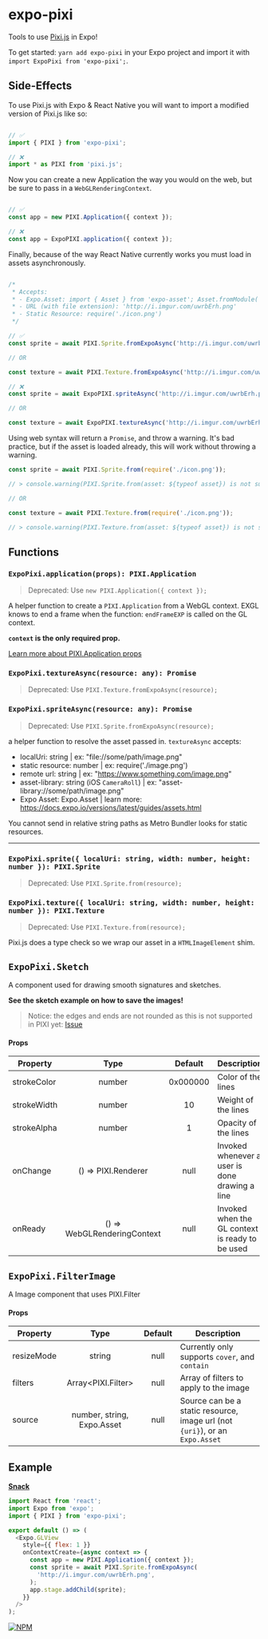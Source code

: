 # expo-pixi

Tools to use [Pixi.js](http://www.pixijs.com/) in Expo!

To get started: `yarn add expo-pixi` in your Expo project and import it with
`import ExpoPixi from 'expo-pixi';`.


## Side-Effects

To use Pixi.js with Expo & React Native you will want to import a modified version of Pixi.js like so:

```js

// ✅
import { PIXI } from 'expo-pixi';

// ❌
import * as PIXI from 'pixi.js';

```

Now you can create a new Application the way you would on the web, but be sure to pass in a `WebGLRenderingContext`.

```js

// ✅
const app = new PIXI.Application({ context });

// ❌
const app = ExpoPIXI.application({ context });

```

Finally, because of the way React Native currently works you must load in assets asynchronously.

```js

/*
 * Accepts: 
 * - Expo.Asset: import { Asset } from 'expo-asset'; Asset.fromModule( ... );
 * - URL (with file extension): 'http://i.imgur.com/uwrbErh.png'
 * - Static Resource: require('./icon.png')
 */

// ✅
const sprite = await PIXI.Sprite.fromExpoAsync('http://i.imgur.com/uwrbErh.png');

// OR 

const texture = await PIXI.Texture.fromExpoAsync('http://i.imgur.com/uwrbErh.png');

// ❌
const sprite = await ExpoPIXI.spriteAsync('http://i.imgur.com/uwrbErh.png');

// OR 

const texture = await ExpoPIXI.textureAsync('http://i.imgur.com/uwrbErh.png');
```

Using web syntax will return a `Promise`, and throw a warning. It's bad practice, but if the asset is loaded already, this will work without throwing a warning.

```js
const sprite = await PIXI.Sprite.from(require('./icon.png'));

// > console.warning(PIXI.Sprite.from(asset: ${typeof asset}) is not supported. Returning a Promise!);

// OR 

const texture = await PIXI.Texture.from(require('./icon.png'));

// > console.warning(PIXI.Texture.from(asset: ${typeof asset}) is not supported. Returning a Promise!);
```

## Functions

### `ExpoPixi.application(props): PIXI.Application`

> Deprecated: Use `new PIXI.Application({ context });`

A helper function to create a `PIXI.Application` from a WebGL context.
EXGL knows to end a frame when the function: `endFrameEXP` is called on the GL context.

**`context` is the only required prop.**

[Learn more about PIXI.Application props](http://pixijs.download/dev/docs/PIXI.Application.html)

### `ExpoPixi.textureAsync(resource: any): Promise`

> Deprecated: Use `PIXI.Texture.fromExpoAsync(resource);`

### `ExpoPixi.spriteAsync(resource: any): Promise`

> Deprecated: Use `PIXI.Sprite.fromExpoAsync(resource);`

a helper function to resolve the asset passed in.
`textureAsync` accepts:

* localUri: string | ex: "file://some/path/image.png"
* static resource: number | ex: require('./image.png')
* remote url: string | ex: "https://www.something.com/image.png"
* asset-library: string (iOS `CameraRoll`) | ex: "asset-library://some/path/image.png"
* Expo Asset: Expo.Asset | learn more: https://docs.expo.io/versions/latest/guides/assets.html

You cannot send in relative string paths as Metro Bundler looks for static resources.

---

### `ExpoPixi.sprite({ localUri: string, width: number, height: number }): PIXI.Sprite`

> Deprecated: Use `PIXI.Sprite.from(resource);`

### `ExpoPixi.texture({ localUri: string, width: number, height: number }): PIXI.Texture`

> Deprecated: Use `PIXI.Texture.from(resource);`

Pixi.js does a type check so we wrap our asset in a `HTMLImageElement` shim.

## `ExpoPixi.Sketch`

A component used for drawing smooth signatures and sketches.

**See the sketch example on how to save the images!**

> Notice: the edges and ends are not rounded as this is not supported in PIXI yet: [Issue](https://github.com/pixijs/pixi.js/issues/1637)

#### Props

| Property    |            Type             | Default  | Description                                     |
| ----------- | :-------------------------: | :------: | ----------------------------------------------- |
| strokeColor |           number            | 0x000000 | Color of the lines                              |
| strokeWidth |           number            |    10    | Weight of the lines                             |
| strokeAlpha |           number            |    1     | Opacity of the lines                            |
| onChange    |     () => PIXI.Renderer     |   null   | Invoked whenever a user is done drawing a line  |
| onReady     | () => WebGLRenderingContext |   null   | Invoked when the GL context is ready to be used |

## `ExpoPixi.FilterImage`

A Image component that uses PIXI.Filter

#### Props

| Property   |            Type            | Default | Description                                                                  |
| ---------- | :------------------------: | :-----: | ---------------------------------------------------------------------------- |
| resizeMode |           string           |  null   | Currently only supports `cover`, and `contain`                               |
| filters    |     Array<PIXI.Filter>     |  null   | Array of filters to apply to the image                                       |
| source     | number, string, Expo.Asset |  null   | Source can be a static resource, image url (not `{uri}`), or an `Expo.Asset` |

## Example

**[Snack](https://snack.expo.io/@bacon/base-pixi.js)**

```js
import React from 'react';
import Expo from 'expo';
import { PIXI } from 'expo-pixi';

export default () => (
  <Expo.GLView
    style={{ flex: 1 }}
    onContextCreate={async context => {
      const app = new PIXI.Application({ context });
      const sprite = await PIXI.Sprite.fromExpoAsync(
        'http://i.imgur.com/uwrbErh.png',
      );
      app.stage.addChild(sprite);
    }}
  />
);
```

[![NPM](https://nodei.co/npm/expo-pixi.png)](https://nodei.co/npm/expo-pixi/)
